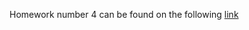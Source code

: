 Homework number 4 can be found on the following [link](https://stat545-ubc-hw-2019-20.github.io/stat545-hw-erika-luna/hw04/hw04.html)
